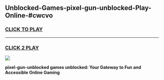 
## Unblocked-Games-pixel-gun-unblocked-Play-Online-#cwcvo
<h3>
<a href="https://premium.freeplayer.one?title=pixel-gun-unblocked&ref=27F">CLICK TO PLAY</a></h3>
<hr>

<h3>
<a href="https://premium.freeplayer.one?title=pixel-gun-unblocked&ref=27F">CLICK 2 PLAY</a>
  
</h3>

<a href="https://premium.freeplayer.one?title=pixel-gun-unblocked&ref=27F"><img src="https://clearcache.store/games.png"></a>


**pixel-gun-unblocked games unblocked: Your Gateway to Fun and Accessible Online Gaming**
